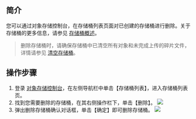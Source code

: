 ## 简介

您可以通过对象存储控制台，在存储桶列表页面对已创建的存储桶进行删除。关于存储桶的更多信息，请参见 [存储桶概述](https://intl.cloud.tencent.com/document/product/436/13312)。

>删除存储桶时，请确保存储桶中已清空所有对象和未完成上传的碎片文件，详情请参见 [清空存储桶](https://intl.cloud.tencent.com/document/product/436/30926)。

## 操作步骤

1. 登录 [对象存储控制台](https://console.cloud.tencent.com/cos5)，在左侧导航栏中单击【存储桶列表】，进入存储桶列表页。
2. 找到您需要删除的存储桶，在其右侧操作栏下，单击【删除】。
![](https://main.qcloudimg.com/raw/6a2655c459d8a54925c1f86e7c3be23c.png)
3. 弹出删除存储桶确认对话框，单击【确定】即可删除存储桶。
![](https://main.qcloudimg.com/raw/6a2655c459d8a54925c1f86e7c3be23c.png)
